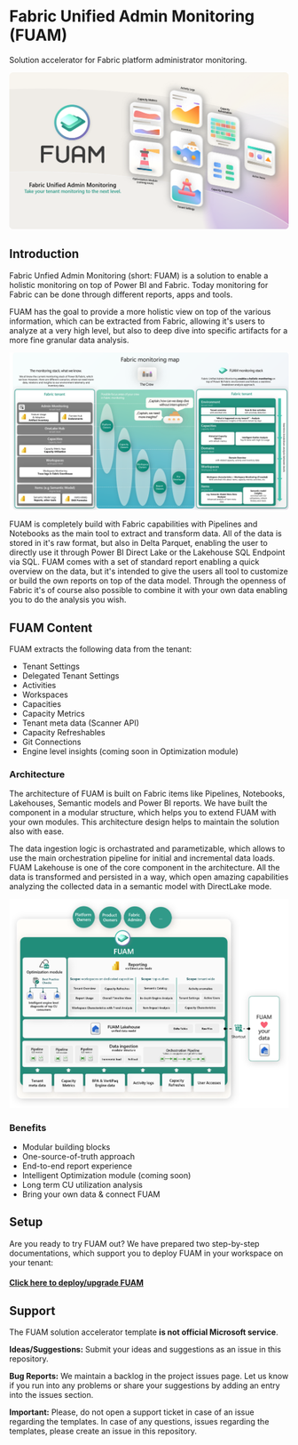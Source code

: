 # Fabric Unified Admin Monitoring (FUAM)

Solution accelerator for Fabric platform administrator monitoring.

![image](./media/general/fuam_cover.png)

## Introduction

Fabric Unfied Admin Monitoring (short: FUAM) is a solution to enable a holistic monitoring on top of Power BI and Fabric. Today monitoring for Fabric can be done through different reports, apps and tools. 


FUAM has the goal to provide a more holistic view on top of the various information, which can be extracted from Fabric, allowing it's users to analyze at a very high level, but also to deep dive into specific artifacts for a more fine granular data analysis.


![image](./media/general/fuam_monitoring_map_cover.png)


FUAM is completely build with Fabric capabilities with Pipelines and Notebooks as the main tool to extract and transform data. All of the data is stored in it's raw format, but also in Delta Parquet, enabling the user to directly use it through Power BI Direct Lake or the Lakehouse SQL Endpoint via SQL. FUAM comes with a set of standard report enabling a quick overview on the data, but it's intended to give the users all tool to customize or build the own reports on top of the data model. Through the openness of Fabric it's of course also possible to combine it with your own data enabling you to do the analysis you wish.


## FUAM Content


FUAM extracts the following data from the tenant:

- Tenant Settings
- Delegated Tenant Settings
- Activities
- Workspaces
- Capacities
- Capacity Metrics
- Tenant meta data (Scanner API)
- Capacity Refreshables
- Git Connections
- Engine level insights (coming soon in Optimization module)

### Architecture
The architecture of FUAM is built on Fabric items like Pipelines, Notebooks, Lakehouses, Semantic models and Power BI reports. We have built the component in a modular structure, which helps you to extend FUAM with your own modules. This architecture design helps to maintain the solution also with ease.

The data ingestion logic is orchastrated and parametizable, which allows to use the main orchestration pipeline for initial and incremental data loads. FUAM Lakehouse is one of the core component in the architecture. All the data is transformed and persisted in a way, which open amazing capabilities analyzing the collected data in a semantic model with DirectLake mode.

![image](./media/general/fuam_architecture.png)

### Benefits
- Modular building blocks
- One-source-of-truth approach
- End-to-end report experience
- Intelligent Optimization module (coming soon)
- Long term CU utilization analysis
- Bring your own data & connect FUAM

## Setup

Are you ready to try FUAM out? We have prepared two step-by-step documentations, which support you to deploy FUAM in your workspace on your tenant:

#### [Click here to **deploy/upgrade** FUAM](./how-to/How_to_deploy_FUAM.md_to/)


## Support
The FUAM solution accelerator template **is not official Microsoft service**.

**Ideas/Suggestions:** Submit your ideas and suggestions as an issue in this repository.

**Bug Reports:** We maintain a backlog in the project issues page. Let us know if you run into any problems or share your suggestions by adding an entry into the issues section.

**Important:** Please, do not open a support ticket in case of an issue regarding the templates. In case of any questions, issues regarding the templates, please create an issue in this repository.

